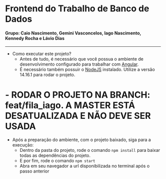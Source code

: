 # Frontend do Trabalho de Banco de Dados

#### Grupo: Caio Nascimento, Gemini Vasconcelos, Iago Nascimento, Kennedy Rocha e Lávio Dias

---

- Como executar este projeto?
  - Antes de tudo, é necessário que você possua o ambiente de desenvolvimento configurado para trabalhar com [Angular](https://angular.io/guide/setup-local).
  - É necessário também possuir o [NodeJS](https://nodejs.org/en/download) instalado. Utilize a versão 14.16.1 para rodar o projeto.

# - RODAR O PROJETO NA BRANCH: feat/fila_iago. A MASTER ESTÁ DESATUALIZADA E NÃO DEVE SER USADA

- Após a preparação do ambiente, com o projeto baixado, siga para a execução:
  - Dentro da pasta do projeto, rode o comando `npm install` para baixar todas as dependências do projeto.
  - E por fim, rode o comando `npm start`
  - Abra em seu navegador a url disponibilizada no terminal após o passo anterior
